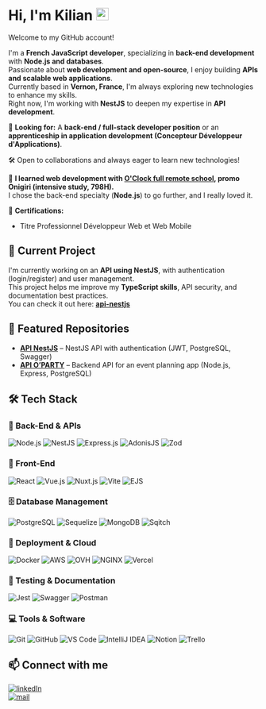 # Hi, I'm Kilian <img src="https://media.giphy.com/media/hvRJCLFzcasrR4ia7z/giphy.gif" width="25px">

Welcome to my GitHub account!  

I'm a **French JavaScript developer**, specializing in **back-end development** with **Node.js and databases**.  
Passionate about **web development and open-source**, I enjoy building **APIs and scalable web applications**.  
Currently based in **Vernon, France**, I'm always exploring new technologies to enhance my skills.  
Right now, I'm working with **NestJS** to deepen my expertise in **API development**.  

🎯 **Looking for:** A **back-end / full-stack developer position** or an **apprenticeship in application development (Concepteur Développeur d'Applications)**.  

🛠️ Open to collaborations and always eager to learn new technologies!  

🌱 **I learned web development with [O'Clock full remote school](https://oclock.io/), promo Onigiri (intensive study, 798H).**  
I chose the back-end specialty (**Node.js**) to go further, and I really loved it.  

📜 **Certifications:**  
- Titre Professionnel Développeur Web et Web Mobile  



## 🔭 Current Project  

I'm currently working on an **API using NestJS**, with authentication (login/register) and user management.  
This project helps me improve my **TypeScript skills**, API security, and documentation best practices.  
You can check it out here: **[api-nestjs](https://github.com/KilianPlusquellec/api-nestjs)**  



## 📌 Featured Repositories  

- **[API NestJS](https://github.com/KilianPlusquellec/api-nestjs)** – NestJS API with authentication (JWT, PostgreSQL, Swagger)  
- **[API O’PARTY](https://github.com/KilianPlusquellec/)** – Backend API for an event planning app (Node.js, Express, PostgreSQL)   



## 🛠️ Tech Stack  

### 🚀 Back-End & APIs  

<section>
    <img src="https://img.shields.io/badge/Node.js-339933?style=for-the-badge&logo=nodedotjs&logoColor=white" alt="Node.js" />
    <img src="https://img.shields.io/badge/NestJS-E0234E?style=for-the-badge&logo=nestjs&logoColor=white" alt="NestJS" />
    <img src="https://img.shields.io/badge/Express.js-%23404d59.svg?style=for-the-badge&logo=express&logoColor=%2361DAFB" alt="Express.js" />
    <img src="https://img.shields.io/badge/AdonisJS-5A45FF?style=for-the-badge&logo=adonisjs&logoColor=white" alt="AdonisJS" />
    <img src="https://img.shields.io/badge/Zod-007ACC?style=for-the-badge&logo=zod&logoColor=white" alt="Zod" />
</section>

### 📖 Front-End  

<section>
    <img src="https://img.shields.io/badge/React-61DAFB?style=for-the-badge&logo=react&logoColor=white" alt="React" />
    <img src="https://img.shields.io/badge/Vue.js-4FC08D?style=for-the-badge&logo=vuedotjs&logoColor=white" alt="Vue.js" />
    <img src="https://img.shields.io/badge/Nuxt.js-4FC08D?style=for-the-badge&logo=nuxt.js&logoColor=white" alt="Nuxt.js" />
    <img src="https://img.shields.io/badge/Vite-646CFF?style=for-the-badge&logo=vite&logoColor=white" alt="Vite" />
    <img src="https://img.shields.io/badge/EJS-8A2BE2?style=for-the-badge&logo=ejs&logoColor=white" alt="EJS" />
</section>

### 🗄️ Database Management  

<section>
    <img src="https://img.shields.io/badge/PostgreSQL-336791?style=for-the-badge&logo=postgresql&logoColor=white" alt="PostgreSQL" />
    <img src="https://img.shields.io/badge/Sequelize-52B0E7?style=for-the-badge&logo=sequelize&logoColor=white" alt="Sequelize" />
    <img src="https://img.shields.io/badge/MongoDB-4DB33D?style=for-the-badge&logo=mongodb&logoColor=white" alt="MongoDB" />
    <img src="https://img.shields.io/badge/Sqitch-FF6C37?style=for-the-badge&logo=postgresql&logoColor=white" alt="Sqitch" />
</section>

### 🚀 Deployment & Cloud  

<section>
    <img src="https://img.shields.io/badge/Docker-2496ED?style=for-the-badge&logo=docker&logoColor=white" alt="Docker" />
    <img src="https://img.shields.io/badge/AWS-232F3E?style=for-the-badge&logo=amazon-aws&logoColor=white" alt="AWS" />
    <img src="https://img.shields.io/badge/OVH-123F6D?style=for-the-badge&logo=ovh&logoColor=white" alt="OVH" />
    <img src="https://img.shields.io/badge/NGINX-009639?style=for-the-badge&logo=nginx&logoColor=white" alt="NGINX" />
    <img src="https://img.shields.io/badge/Vercel-000000?style=for-the-badge&logo=vercel&logoColor=white" alt="Vercel" />
</section>

### 🧪 Testing & Documentation  

<section>
    <img src="https://img.shields.io/badge/Jest-C21325?style=for-the-badge&logo=jest&logoColor=white" alt="Jest" />
    <img src="https://img.shields.io/badge/Swagger-85EA2D?style=for-the-badge&logo=swagger&logoColor=black" alt="Swagger" />
    <img src="https://img.shields.io/badge/Postman-FF6C37?style=for-the-badge&logo=postman&logoColor=white" alt="Postman" />
</section>

### 💻 Tools & Software  

![Git](https://img.shields.io/badge/-Git-black?style=for-the-badge&logo=git)
![GitHub](https://img.shields.io/badge/-GitHub-181717?style=for-the-badge&logo=github&logoColor=white)
![VS Code](https://img.shields.io/badge/Visual%20Studio%20Code-0078d7.svg?style=for-the-badge&logo=visual-studio-code&logoColor=white)
![IntelliJ IDEA](https://img.shields.io/badge/IntelliJ%20IDEA-000000?style=for-the-badge&logo=intellij-idea&logoColor=white)
![Notion](https://img.shields.io/badge/Notion-000000?style=for-the-badge&logo=notion&logoColor=white)
![Trello](https://img.shields.io/badge/Trello-0052CC?style=for-the-badge&logo=trello&logoColor=white)



## 📫 Connect with me  

[![linkedIn](https://img.shields.io/static/v1?message=LINKEDIN&label=&logo=LINKEDIN&style=for-the-badge&color=darkblue)](https://www.linkedin.com/in/kilian-plusquellec/)  
[![mail](https://img.shields.io/static/v1?message=mail&label=&logo=gmail&logoColor=FFFFFF&style=for-the-badge&color=05122A)](mailto:k.plusquellec@free.fr)  
